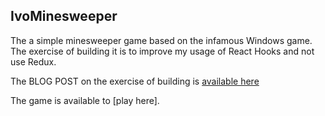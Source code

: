 ## IvoMinesweeper

The a simple minesweeper game based on the infamous Windows game. The exercise of building it is to improve my usage of React Hooks and not use Redux.

The BLOG POST on the exercise of building is [available here]("")

The game is available to [play here].